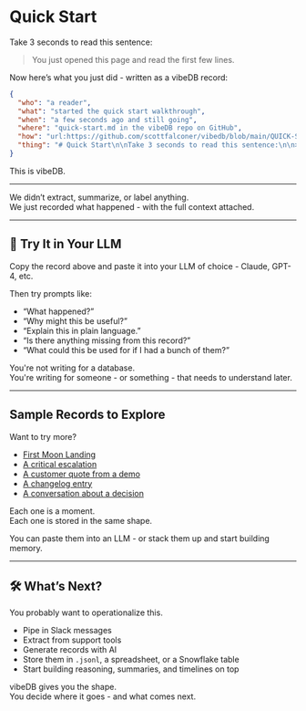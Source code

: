 # Quick Start

Take 3 seconds to read this sentence:

> You just opened this page and read the first few lines.

Now here’s what you just did - written as a vibeDB record:

```json
{
  "who": "a reader",
  "what": "started the quick start walkthrough",
  "when": "a few seconds ago and still going",
  "where": "quick-start.md in the vibeDB repo on GitHub",
  "how": "url:https://github.com/scottfalconer/vibedb/blob/main/QUICK-START.md",
  "thing": "# Quick Start\n\nTake 3 seconds to read this sentence:\n\n> You just opened this page and read the first few lines.\n\nNow here’s what you just did - written as a vibeDB record:"
}
```

This is vibeDB.

---

We didn’t extract, summarize, or label anything.  
We just recorded what happened - with the full context attached.

---

## 🧠 Try It in Your LLM

Copy the record above and paste it into your LLM of choice - Claude, GPT-4, etc.

Then try prompts like:

- “What happened?”  
- “Why might this be useful?”  
- “Explain this in plain language.”  
- “Is there anything missing from this record?”  
- “What could this be used for if I had a bunch of them?”

You're not writing for a database.  
You're writing for someone - or something - that needs to understand later.

---

## Sample Records to Explore

Want to try more?

- [First Moon Landing](./samples/moon-landing.json)  
- [A critical escalation](./samples/escalation.json)  
- [A customer quote from a demo](./samples/demo-quote.json)  
- [A changelog entry](./samples/changelog.json)  
- [A conversation about a decision](./samples/internal-decision.json)

Each one is a moment.  
Each one is stored in the same shape.

You can paste them into an LLM - or stack them up and start building memory.

---

## 🛠️ What’s Next?

You probably want to operationalize this.

- Pipe in Slack messages  
- Extract from support tools  
- Generate records with AI  
- Store them in `.jsonl`, a spreadsheet, or a Snowflake table  
- Start building reasoning, summaries, and timelines on top

vibeDB gives you the shape.  
You decide where it goes - and what comes next.
